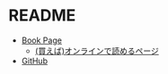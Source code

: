 # README

- [Book Page](https://www.packtpub.com/en-nz/product/a-developers-guide-to-net-in-azure-9781837633012)
    - [(買えば)オンラインで読めるページ](https://subscription.packtpub.com/book/cloud-and-networking/9781837633012)
- [GitHub](https://github.com/PacktPublishing/A-Developer-s-Guide-to-.NET-in-Azure)
